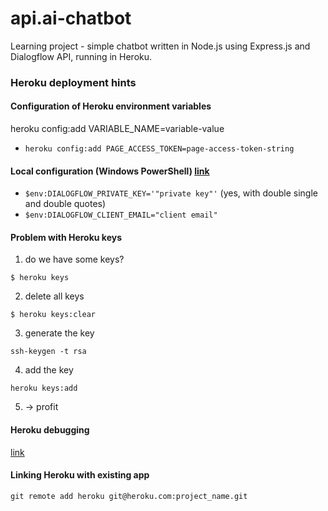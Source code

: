 # api.ai-chatbot

Learning project - simple chatbot written in Node.js using Express.js and Dialogflow API, running in Heroku.

### Heroku deployment hints

#### Configuration of Heroku environment variables
heroku config:add VARIABLE_NAME=variable-value
 - `heroku config:add PAGE_ACCESS_TOKEN=page-access-token-string`

#### Local configuration (Windows PowerShell) [link](https://stackoverflow.com/questions/44360792/unable-to-set-rsa-private-key-as-config-var)
 - `$env:DIALOGFLOW_PRIVATE_KEY='"private key"'` (yes, with double single and double quotes)
 - `$env:DIALOGFLOW_CLIENT_EMAIL="client email"`

#### Problem with Heroku keys
1. do we have some keys?
```
$ heroku keys
```
2. delete all keys
```
$ heroku keys:clear
```
3. generate the key
```
ssh-keygen -t rsa
```
4. add the key
```
heroku keys:add
```
5. -> profit

#### Heroku debugging
[link](https://stackoverflow.com/questions/38568917/how-could-i-debug-a-node-js-app-deploy-on-heroku)

#### Linking Heroku with existing app
```
git remote add heroku git@heroku.com:project_name.git
```